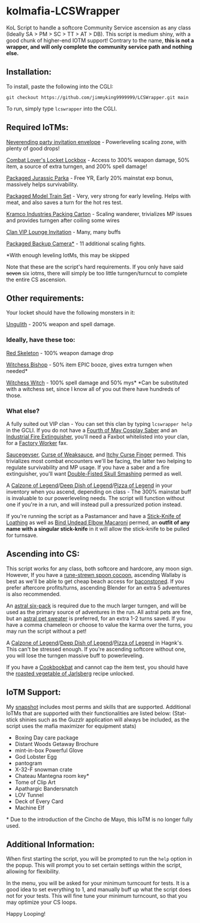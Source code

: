 # kolmafia-LCSWrapper

KoL Script to handle a softcore Community Service ascension as any class (Ideally SA > PM > SC > TT > AT > DB). This script is medium shiny, with a good chunk of higher-end IOTM support! Contrary to the name, **this is not a wrapper, and will only complete the community service path and nothing else.**

## Installation:

To install, paste the following into the CGLI:

`git checkout https://github.com/jimmyking9999999/LCSWrapper.git main`

To run, simply type `lcswrapper` into the CGLI.


## Required IoTMs:
[Neverending party invitation envelope](https://kol.coldfront.net/thekolwiki/index.php/Neverending_Party_invitation_envelope) - Powerleveling scaling zone, with plenty of good drops!

[Combat Lover's Locket Lockbox](https://kol.coldfront.net/thekolwiki/index.php/Combat_lover%27s_locket_lockbox) - Access to 300% weapon damage, 50% item, a source of extra turngen, and 200% spell damage!

[Packaged Jurassic Parka](https://kol.coldfront.net/thekolwiki/index.php/Packaged_Jurassic_Parka) - Free YR, Early 20% mainstat exp bonus, massively helps survivability.

[Packaged Model Train Set](https://kol.coldfront.net/thekolwiki/index.php/Packaged_model_train_set) - Very, very strong for early leveling. Helps with meat, and also saves a turn for the hot res test.

[Kramco Industries Packing Carton](https://kol.coldfront.net/thekolwiki/index.php/Kramco_Industries_packing_carton) - Scaling wanderer, trivializes MP issues and provides turngen after coiling some wires

[Clan VIP Lounge Invitation](https://kol.coldfront.net/thekolwiki/index.php/Clan_VIP_Lounge_invitation) - Many, many buffs

[Packaged Backup Camera*](https://kol.coldfront.net/thekolwiki/index.php/Packaged_backup_camera) - 11 additional scaling fights.

*With enough leveling IotMs, this may be skipped

Note that these are the script's hard requirements. If you only have said ~~seven~~ six iotms, there will simply be too little turngen/turncut to complete the entire CS ascension. 

## Other requirements:
Your locket should have the following monsters in it: 

[Ungulith](https://kol.coldfront.net/thekolwiki/index.php/Ungulith) - 200% weapon and spell damage. 

### Ideally, have these too:

[Red Skeleton](https://kol.coldfront.net/thekolwiki/index.php/Red_skeleton) - 100% weapon damage drop

[Witchess Bishop](https://kol.coldfront.net/thekolwiki/index.php/Witchess_Bishop) - 50% item EPIC booze, gives extra turngen when needed*

[Witchess Witch](https://kol.coldfront.net/thekolwiki/index.php/Witchess_Witch) - 100% spell damage and 50% mys*
*Can be substituted with a witchess set, since I know all of you out there have hundreds of those.

### What else?

A fully suited out VIP clan - You can set this clan by typing `lcswrapper help` in the GCLI.
If you do not have a [Fourth of May Cosplay Saber](https://kol.coldfront.net/thekolwiki/index.php/Fourth_of_May_Cosplay_Saber) and an [Industrial Fire Extinguisher](https://kol.coldfront.net/thekolwiki/index.php/Packaged_industrial_fire_extinguisher), you'll need a Faxbot whitelisted into your clan, for a [Factory Worker](https://kol.coldfront.net/thekolwiki/index.php/Factory_worker_\(female\)) fax.


[Saucegeyser](https://kol.coldfront.net/thekolwiki/index.php/Saucegeyser), [Curse of Weaksauce](https://kol.coldfront.net/thekolwiki/index.php/Curse_of_Weaksauce), and [Itchy Curse Finger](https://kol.coldfront.net/thekolwiki/index.php/Itchy_Curse_Finger) permed. This trivializes most combat encounters we'll be facing, the latter two helping to regulate survivability and MP usage. If you have a saber and a fire extinguisher, you'll want [Double-Fisted Skull Smashing](https://kol.coldfront.net/thekolwiki/index.php/Double-Fisted_Skull_Smashing) permed as well. 

A [Calzone of Legend](https://kol.coldfront.net/thekolwiki/index.php/Calzone_of_Legend)/[Deep Dish of Legend](https://kol.coldfront.net/thekolwiki/index.php/Deep_dish_of_legend)/[Pizza of Legend](https://kol.coldfront.net/thekolwiki/index.php/Pizza_of_Legend) in your inventory when you ascend, depending on class - The 300% mainstat buff is invaluable to our powerleveling needs. The script will function without one if you're in a run, and will instead pull a pressurized potion instead.


If you're running the script as a Pastamancer and have a [Stick-Knife of Loathing](https://kol.coldfront.net/thekolwiki/index.php/Stick-Knife_of_Loathing) as well as [Bind Undead Elbow Macaroni](https://kol.coldfront.net/thekolwiki/index.php/Bind_Undead_Elbow_Macaroni) permed, an **outfit of any name with a singular stick-knife** in it will allow the stick-knife to be pulled for turnsave.

## Ascending into CS:

This script works for any class, both softcore and hardcore, any moon sign.
However, If you have a [rune-strewn spoon cocoon](https://kol.coldfront.net/thekolwiki/index.php/Rune-strewn_spoon_cocoon), ascending Wallaby is best as we'll be able to get cheap beach access for [baconstoned](https://kol.coldfront.net/thekolwiki/index.php/Baconstoned). If you prefer aftercore profits/turns, ascending Blender for an extra 5 adventures is also recommended.

An [astral six-pack](https://kol.coldfront.net/thekolwiki/index.php/Astral_pilsner) is required due to the much larger turngen, and will be used as the primary source of adventures in the run. All astral pets are fine, but an [astral pet sweater](https://kol.coldfront.net/thekolwiki/index.php/Astral_pet_sweater) is preferred, for an extra 1-2 turns saved. 
If you have a comma chameleon or choose to value the karma over the turns, you may run the script without a pet!

A [Calzone of Legend](https://kol.coldfront.net/thekolwiki/index.php/Calzone_of_Legend)/[Deep Dish of Legend](https://kol.coldfront.net/thekolwiki/index.php/Deep_dish_of_legend)/[Pizza of Legend](https://kol.coldfront.net/thekolwiki/index.php/Pizza_of_Legend) in Hagnk's. This can't be stressed enough. If you're ascending softcore without one, you will lose the turngen massive buff to powerleveling.

If you have a [Cookbookbat](https://kol.coldfront.net/thekolwiki/index.php/Cookbookbat) and cannot cap the item test, you should have the [roasted vegetable of Jarlsberg](https://kol.coldfront.net/thekolwiki/index.php/Roasted_vegetable_of_Jarlsberg) recipe unlocked. 

## IoTM Support:

My [snapshot](https://api.aventuristo.net/av-snapshot?u=Jimmyking#a4) includes most perms and skills that are supported. Additional IoTMs that are supported with their functionalities are listed below: (Stat-stick shinies such as the Guzzlr application will always be included, as the script uses the mafia maximizer for equipment stats)

- Boxing Day care package
- Distant Woods Getaway Brochure
- mint-in-box Powerful Glove
- God Lobster Egg
- pantogram
- X-32-F snowman crate
- Chateau Mantegna room key*
- Tome of Clip Art
- Apathargic Bandersnatch
- LOV Tunnel
- Deck of Every Card
- Machine Elf

\* Due to the introduction of the Cincho de Mayo, this IoTM is no longer fully used.

## Additional Information:

When first starting the script, you will be prompted to run the `help` option in the popup. This will prompt you to set certain settings within the script, allowing for flexibility. 

In the menu, you will be asked for your minimum turncount for tests. It is a good idea to set everything to 1, and manually buff up what the script does not for your tests. This will fine tune your minimum turncount, so that you may optimize your CS loops. 



Happy Looping!
